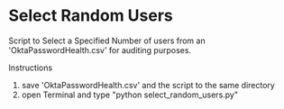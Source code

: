 # Select Random Users

Script to Select a Specified Number of users from an 'OktaPasswordHealth.csv' for auditing purposes.

Instructions

1. save 'OktaPasswordHealth.csv' and the script to the same directory
1. open Terminal and type "python select_random_users.py"
